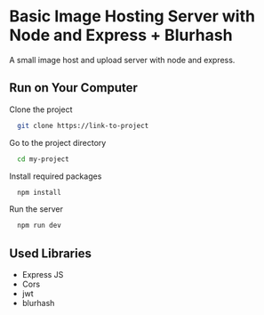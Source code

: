 # Basic Image Hosting Server with Node and Express + Blurhash

A small image host and upload server with node and express.

## Run on Your Computer

Clone the project

```bash
  git clone https://link-to-project
```

Go to the project directory

```bash
  cd my-project
```

Install required packages

```bash
  npm install
```

Run the server

```bash
  npm run dev
```

## Used Libraries

- Express JS
- Cors
- jwt
- blurhash
  
